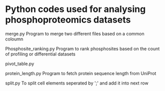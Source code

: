 # Python codes used for analysing phosphoproteomics datasets
merge.py
Program to merge two different files based on a common coloumn

Phosphosite_ranking.py
  Program to rank phosphosites based on the count of profiling or differential datasets
  
pivot_table.py
  
protein_length.py
  Program to fetch protein sequence length from UniProt

split.py
  To split cell elements seperated by ';' and add it into next row
